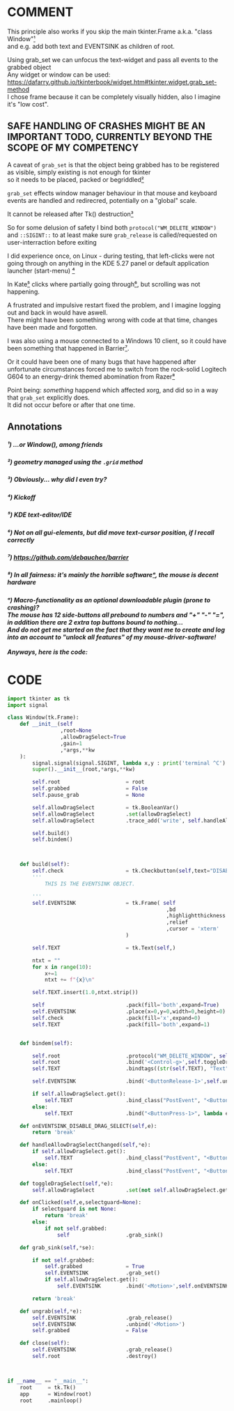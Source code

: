 # COMMENT
This principle also works if you skip the main tkinter.Frame a.k.a. "class Window"[¹](https://github.com/Skrimpton/tk.Text-DisableDragSelect/blob/main/README.md#---or-window-among-friends)
<br>and e.g. add both text and EVENTSINK as children of root.

Using grab_set we can unfocus the text-widget and pass all events to the grabbed object
<br>Any widget or window can be used: https://dafarry.github.io/tkinterbook/widget.htm#tkinter.widget.grab_set-method
<br>I chose frame because it can be completely visually hidden, also I imagine it's "low cost".

## SAFE HANDLING OF CRASHES MIGHT BE AN IMPORTANT TODO, CURRENTLY BEYOND THE SCOPE OF MY COMPETENCY

A caveat of ```grab_set``` is that the object being grabbed has to be registered as visible, simply existing is not enough for tkinter
<br>so it needs to be placed, packed or begriddled[²](https://github.com/Skrimpton/tkinter.Text-DisableDragSelect/blob/main/README.md#---geometry-managed-using-the-grid-method)

```grab_set``` effects window manager behaviour in that mouse and keyboard events are handled and redirecred, potentially on a "global" scale.

It cannot be released after Tk() destruction[³](https://github.com/Skrimpton/tk.Text-DisableDragSelect/blob/main/README.md#---obviously-why-did-i-even-try)

So for some delusion of safety I bind both ```protocol("WM_DELETE_WINDOW")```
<br>and ```::SIGINT::``` to at least make sure ```grab_release``` is called/requested on user-interraction before exiting

I did experience once, on Linux - during testing, that left-clicks were not going through on anything in the KDE 5.27 panel or default application launcher (start-menu) [⁴](https://github.com/Skrimpton/tk.Text-DisableDragSelect/blob/main/README.md#---kickoff)

In Kate[⁵](https://github.com/Skrimpton/tk.Text-DisableDragSelect/main/README.md#---kde-text-editoride) clicks where partially going through[⁶](https://github.com/Skrimpton/tk.Text-DisableDragSelect/blob/main/README.md#---not-on-all-gui-elements-but-did-move-text-cursor-position-if-i-recall-correctly), but scrolling was not happening.

A frustrated and impulsive restart fixed the problem, and I imagine logging out and back in would have aswell.
<br>There might have been something wrong with code at that time, changes have been made and forgotten.

I was also using a mouse connected to a Windows 10 client, so it could have been something that happened in Barrier[⁷](https://github.com/Skrimpton/tk.Text-DisableDragSelect/main/README.md#---httpsgithubcomdebaucheebarrier).

Or it could have been one of many bugs that have happened after unfortunate circumstances
forced me to switch from the rock-solid Logitech G604 to an energy-drink themed abomination from Razer[⁸](https://github.com/Skrimpton/tk.Text-DisableDragSelect/blob/main/README.md#---in-all-fairness-its-mainly-the-horrible-software%E1%B5%83-the-mouse-is-decent-hardware)

Point being: *something* happend which affected xorg, and did so in a way that ```grab_set``` explicitly does.
<br>It did not occur before or after that one time.

## Annotations
##### ¹)   ...or Window(), among friends

##### ²)   geometry managed using the ```.grid``` method

##### ³)   Obviously... why did I even try?

##### ⁴)   Kickoff

##### ⁵)   KDE text-editor/IDE

##### ⁶)   Not on all gui-elements, but did move text-cursor position, if I recall correctly

##### ⁷)   https://github.com/debauchee/barrier

##### ⁸)   In all fairness: it's mainly the horrible software[ᵃ](https://github.com/Skrimpton/tk.Text-DisableDragSelect/blob/main/README.md#%E1%B5%83---macro-functionality-as-an-optional-downloadable-plugin-prone-to-crashing--the-mouse-has-12-side-buttons-all-prebound-to-numbers-and-2-extra-top-buttons-bound-to-nothing--and-do-not-get-me-started-on-the-fact-that-they-want-me-to-create-and-log-into-an-account--to-unlock-all-features-of-my-mouse-driver-software), the mouse is decent hardware

##### ᵃ)   Macro-functionality as an optional downloadable plugin (prone to crashing)?<br>  The mouse has 12 side-buttons all prebound to numbers and "+" "-" "=", in addition there are 2 extra top buttons bound to nothing...<br>  And do not get me started on the fact that they want me to create and log into an account to "unlock all features" of my mouse-driver-software! <br><br> Anyways, here is the code:


# CODE
```python
import tkinter as tk
import signal

class Window(tk.Frame):
    def __init__(self
                 ,root=None
                 ,allowDragSelect=True
                 ,gain=1
                 ,*args,**kw
    ):
        signal.signal(signal.SIGINT, lambda x,y : print('terminal ^C') or self.close())
        super().__init__(root,*args,**kw)

        self.root                     = root
        self.grabbed                  = False
        self.pause_grab               = None

        self.allowDragSelect          = tk.BooleanVar()
        self.allowDragSelect          .set(allowDragSelect)
        self.allowDragSelect          .trace_add('write', self.handleAllowDragSelectChanged)

        self.build()
        self.bindem()



    def build(self):
        self.check                    = tk.Checkbutton(self,text="DISABLE CLICK-DRAG-SELECTING",variable=self.allowDragSelect)
        '''
            THIS IS THE EVENTSINK OBJECT.

        '''
        self.EVENTSINK                = tk.Frame( self
                                                   ,bd                  = 0
                                                   ,highlightthickness  = 0
                                                   ,relief              = 'flat'
                                                   ,cursor = 'xterm'
                                      )

        self.TEXT                     = tk.Text(self,)

        ntxt = ""
        for x in range(10):
            x+=1
            ntxt += f"{x}\n"

        self.TEXT.insert(1.0,ntxt.strip())

        self                          .pack(fill='both',expand=True)
        self.EVENTSINK                .place(x=0,y=0,width=0,height=0)
        self.check                    .pack(fill='x',expand=0)
        self.TEXT                     .pack(fill='both',expand=1)


    def bindem(self):

        self.root                     .protocol("WM_DELETE_WINDOW", self.close)
        self.root                     .bind('<Control-g>',self.toggleDragSelect)
        self.TEXT                     .bindtags((str(self.TEXT), "Text", "PostEvent", ".", "all")) # https://stackoverflow.com/a/50637979

        self.EVENTSINK                .bind('<ButtonRelease-1>',self.ungrab)

        if self.allowDragSelect.get():
            self.TEXT                 .bind_class("PostEvent", "<ButtonPress-1>", self.onClicked)
        else:
            self.TEXT                 .bind("<ButtonPress-1>", lambda e:self.onClicked(e,"selectguard"))

    def onEVENTSINK_DISABLE_DRAG_SELECT(self,e):
        return 'break'

    def handleAllowDragSelectChanged(self,*e):
        if self.allowDragSelect.get():
            self.TEXT                 .bind_class("PostEvent", "<ButtonPress-1>", self.onClicked)
        else:
            self.TEXT                 .bind_class("PostEvent", "<ButtonPress-1>",lambda e:self.onClicked(e,"selectguard"))

    def toggleDragSelect(self,*e):
        self.allowDragSelect          .set(not self.allowDragSelect.get())

    def onClicked(self,e,selectguard=None):
        if selectguard is not None:
            return 'break'
        else:
            if not self.grabbed:
                self                  .grab_sink()

    def grab_sink(self,*se):

        if not self.grabbed:
            self.grabbed              = True
            self.EVENTSINK            .grab_set()
            if self.allowDragSelect.get():
                self.EVENTSINK        .bind('<Motion>',self.onEVENTSINK_DISABLE_DRAG_SELECT)

        return 'break'

    def ungrab(self,*e):
        self.EVENTSINK                .grab_release()
        self.EVENTSINK                .unbind('<Motion>')
        self.grabbed                  = False

    def close(self):
        self.EVENTSINK                .grab_release()
        self.root                     .destroy()



if __name__ == "__main__":
    root     = tk.Tk()
    app      = Window(root)
    root     .mainloop()

```
